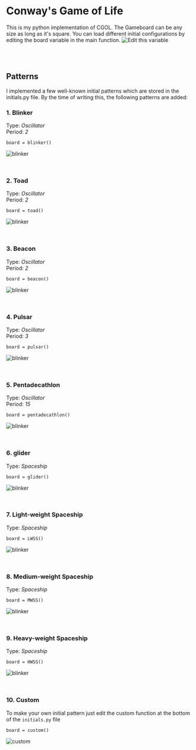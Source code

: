 # Conway's Game of Life

This is my python implementation of CGOL. The Gameboard can be any size as long as it's square. You can load different initial configurations by editing the board variable in the main function.
![Edit this variable](/media/edit.png)

<br>
<br>

## Patterns
I implemented a few well-known initial patterns which are stored in the initials.py file. By the time of writing this, the following patterns are added:

### 1. Blinker

Type: _Oscillator_ \
Period: _2_

<code>board = blinker()</code>

![blinker](/media/blinker.gif)



<br>



### 2. Toad

Type: _Oscillator_ \
Period: _2_

<code>board = toad()</code>

![blinker](/media/toad.gif)



<br>



### 3. Beacon

Type: _Oscillator_ \
Period: _2_

<code>board = beacon()</code>

![blinker](/media/beacon.gif)



<br>



### 4. Pulsar

Type: _Oscillator_ \
Period: _3_

<code>board = pulsar()</code>

![blinker](/media/pulsar.gif)



<br>



### 5. Pentadecathlon

Type: _Oscillator_ \
Period: _15_

<code>board = pentadecathlon()</code>

![blinker](/media/penta.gif)



<br>



### 6. glider

Type: _Spaceship_

<code>board = glider()</code>

![blinker](/media/glider.gif)



<br>



### 7. Light-weight Spaceship

Type: _Spaceship_

<code>board = LWSS()</code>

![blinker](/media/lwss.gif)



<br>



### 8. Medium-weight Spaceship

Type: _Spaceship_

<code>board = MWSS()</code>

![blinker](/media/mwss.gif)



<br>



### 9. Heavy-weight Spaceship

Type: _Spaceship_

<code>board = HWSS()</code>

![blinker](/media/hwss.gif)



<br>



### 10. Custom

To make your own initial pattern just edit the custom function at the bottom of the <code>initials.py</code> file

<code>board = custom()</code>

![custom](/media/custom.png)
